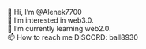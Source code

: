 👋 Hi, I’m @Alenek7700     
👀 I’m interested in web3.0.   
🌱 I’m currently learning web2.0.   
📫 How to reach me DISCORD: ball8930

